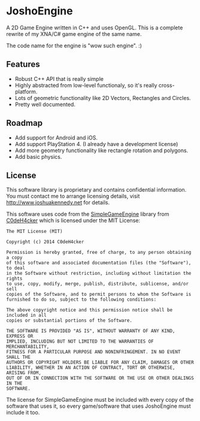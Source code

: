 JoshoEngine
===========

A 2D Game Engine written in C++ and uses OpenGL. This is a complete rewrite of my XNA/C# game engine of the same name.

The code name for the engine is "wow such engine". :)

## Features
* Robust C++ API that is really simple
* Highly abstracted from low-level functionaly, so it's really cross-platform.
* Lots of geometric functionality like 2D Vectors, Rectangles and Circles.
* Pretty well documented.

## Roadmap
* Add support for Android and iOS.
* Add support PlayStation 4. (I already have a development license)
* Add more geometry functionality like rectangle rotation and polygons.
* Add basic physics.

## License
This software library is proprietary and contains confidential information. You must contact me to arrange licensing details, visit http://www.joshuakennedy.net for details.

This software uses code from the [SimpleGameEngine](http://www.github.com/C0deH4cker/SimpleGameEngine) library from [C0deH4cker](http:/www.github.com/C0deH4cker) which is licensed under the MIT License:

    The MIT License (MIT)
    
    Copyright (c) 2014 C0deH4cker

    Permission is hereby granted, free of charge, to any person obtaining a copy
    of this software and associated documentation files (the "Software"), to deal
    in the Software without restriction, including without limitation the rights
    to use, copy, modify, merge, publish, distribute, sublicense, and/or sell
    copies of the Software, and to permit persons to whom the Software is
    furnished to do so, subject to the following conditions:

    The above copyright notice and this permission notice shall be included in all
    copies or substantial portions of the Software.

    THE SOFTWARE IS PROVIDED "AS IS", WITHOUT WARRANTY OF ANY KIND, EXPRESS OR
    IMPLIED, INCLUDING BUT NOT LIMITED TO THE WARRANTIES OF MERCHANTABILITY,
    FITNESS FOR A PARTICULAR PURPOSE AND NONINFRINGEMENT. IN NO EVENT SHALL THE
    AUTHORS OR COPYRIGHT HOLDERS BE LIABLE FOR ANY CLAIM, DAMAGES OR OTHER
    LIABILITY, WHETHER IN AN ACTION OF CONTRACT, TORT OR OTHERWISE, ARISING FROM,
    OUT OF OR IN CONNECTION WITH THE SOFTWARE OR THE USE OR OTHER DEALINGS IN THE
    SOFTWARE.
    
The license for SimpleGameEngine must be included with every copy of the software that uses it, so every game/software that uses JoshoEngine must include it too.
